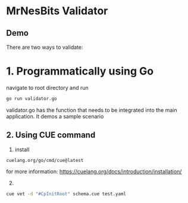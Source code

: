 # MrNesBits Validator

## Demo

There are two ways to validate:

# 1. Programmatically using Go
navigate to root directory and run 
```bash
go run validator.go
```
validator.go has the function that needs to be integrated into the main application. It demos a sample scenario

## 2. Using CUE command
1. install 
```
cuelang.org/go/cmd/cue@latest
```
for more information: https://cuelang.org/docs/introduction/installation/

2. 
```bash
cue vet -d "#CpInitRoot" schema.cue test.yaml
```